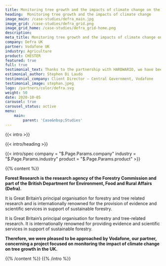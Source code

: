 ```yaml
---
title: Monitoring tree growth and the impacts of climate change on the UK’s forests
heading:  Monitoring tree growth and the impacts of climate change
image_main: /case-studies/defra_main.jpg
image_grid: /case-studies/defra_grid.png
image_grid_home: /case-studies/defra_grid-home.png
description:
meta_title: Monitoring tree growth and the impacts of climate change on the UK’s forests | HARDWARIO case study
company: Defra UK
partner: Vodafone UK
industry: Agriculture
product: CHESTER
featured: true
full: true
testimonial_text: Thanks to the partnership with HARDWARIO, we have been able to deploy some high quality IoT devices that have played a key role in this successful project. We have benefitted from their expertise in low-power electronics and NB-IoT technology and personal technical support. I look forward to further collaborations with Hardwario in the future.
estimonial_author: Stephen Di Laudo
testimonial_company: Client Director – Central Government, Vodafone
testimonial_image: stephan.jpeg
logo: /partners/color/defra.svg
weight: 50
date: 2020-10-05
carousel: true
carousel_status: active
menu:
    main:
        parent: 'Case&nbsp;Studies'
---
```


{{< intro >}}

{{< intro/heading >}}

{{< intro/spec company = "$.Page.Params.company" industry = "$.Page.Params.industry" product = "$.Page.Params.product" >}}

{{% content %}}

**Forest Research is the research agency of the Forestry Commission and part of the British Department for Environment, Food and Rural Affairs (Defra).** 

It is Great Britain’s principal organisation for forestry and tree related research and is internationally renowned for the provision of evidence and scientific services in support of sustainable forestry.

It is Great Britain’s principal organisation for forestry and tree-related research. It is internationally renowned for providing evidence and scientific services in support of sustainable forestry.
  
**Therefore, we were pleased to be approached by Vodafone, our partner, concerning a project focused on monitoring the impact of climate change on tree growth in the UK.**

{{% /content %}}
{{% /intro %}}